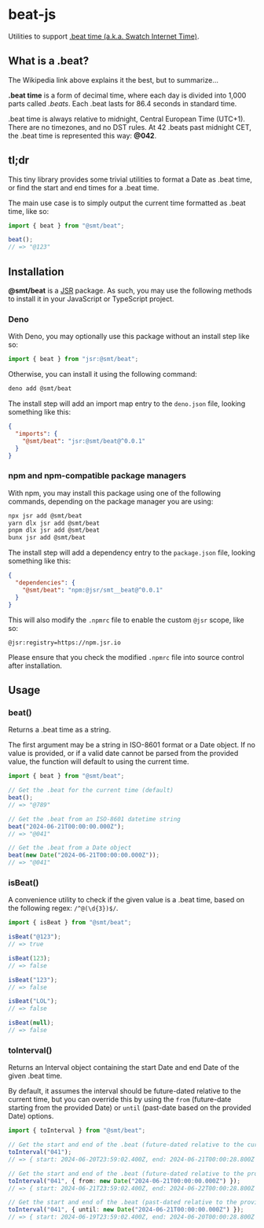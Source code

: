 # beat-js

Utilities to support [.beat time (a.k.a. Swatch Internet Time)](https://en.wikipedia.org/wiki/Swatch_Internet_Time).

## What is a .beat?

The Wikipedia link above explains it the best, but to summarize...

**.beat time** is a form of decimal time, where each day is divided into 1,000 parts called _.beats_. Each .beat lasts for 86.4 seconds in standard time.

.beat time is always relative to midnight, Central European Time (UTC+1). There are no timezones, and no DST rules. At 42 .beats past midnight CET, the .beat time is represented this way: **@042**.

## tl;dr

This tiny library provides some trivial utilities to format a Date as .beat time, or find the start and end times for a .beat time.

The main use case is to simply output the current time formatted as .beat time, like so:

```ts
import { beat } from "@smt/beat";

beat();
// => "@123"
```

## Installation

**@smt/beat** is a [JSR](https://jsr.io/docs/introduction) package. As such, you may use the following methods to install it in your JavaScript or TypeScript project.

### Deno

With Deno, you may optionally use this package without an install step like so:

```ts
import { beat } from "jsr:@smt/beat";
```

Otherwise, you can install it using the following command:

```sh
deno add @smt/beat
```

The install step will add an import map entry to the `deno.json` file, looking something like this:

```json
{
  "imports": {
    "@smt/beat": "jsr:@smt/beat@^0.0.1"
  }
}
```

### npm and npm-compatible package managers

With npm, you may install this package using one of the following commands, depending on the package manager you are using:

```sh
npx jsr add @smt/beat
yarn dlx jsr add @smt/beat
pnpm dlx jsr add @smt/beat
bunx jsr add @smt/beat
```

The install step will add a dependency entry to the `package.json` file, looking something like this:

```json
{
  "dependencies": {
    "@smt/beat": "npm:@jsr/smt__beat@^0.0.1"
  }
}
```

This will also modify the `.npmrc` file to enable the custom `@jsr` scope, like so:

```
@jsr:registry=https://npm.jsr.io
```

Please ensure that you check the modified `.npmrc` file into source control after installation.

## Usage

### beat()

Returns a .beat time as a string.

The first argument may be a string in ISO-8601 format or a Date object. If no value is provided, or if a valid date cannot be parsed from the provided value, the function will default to using the current time.

```ts
import { beat } from "@smt/beat";

// Get the .beat for the current time (default)
beat();
// => "@789"

// Get the .beat from an ISO-8601 datetime string
beat("2024-06-21T00:00:00.000Z");
// => "@041"

// Get the .beat from a Date object
beat(new Date("2024-06-21T00:00:00.000Z"));
// => "@041"
```

### isBeat()

A convenience utility to check if the given value is a .beat time, based on the following regex: `/^@(\d{3})$/`.

```ts
import { isBeat } from "@smt/beat";

isBeat("@123");
// => true

isBeat(123);
// => false

isBeat("123");
// => false

isBeat("LOL");
// => false

isBeat(null);
// => false
```

### toInterval()

Returns an Interval object containing the start Date and end Date of the given .beat time.

By default, it assumes the interval should be future-dated relative to the current time, but you can override this by using the `from` (future-date starting from the provided Date) or `until` (past-date based on the provided Date) options.

```ts
import { toInterval } from "@smt/beat";

// Get the start and end of the .beat (future-dated relative to the current time)
toInterval("041");
// => { start: 2024-06-20T23:59:02.400Z, end: 2024-06-21T00:00:28.800Z }

// Get the start and end of the .beat (future-dated relative to the provided time)
toInterval("041", { from: new Date("2024-06-21T00:00:00.000Z") });
// => { start: 2024-06-21T23:59:02.400Z, end: 2024-06-22T00:00:28.800Z }

// Get the start and end of the .beat (past-dated relative to the provided time)
toInterval("041", { until: new Date("2024-06-21T00:00:00.000Z") });
// => { start: 2024-06-19T23:59:02.400Z, end: 2024-06-20T00:00:28.800Z }
```
